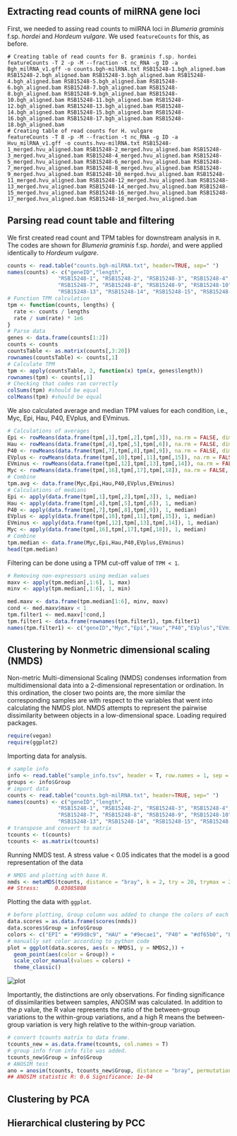 ## Extracting read counts of milRNA gene loci
First, we needed to assing read counts to milRNA loci in *Blumeria graminis* f.sp. *hordei* and *Hordeum vulgare*. We used `featureCounts` for this, as before. 
```ShellSession
# Creating table of read counts for B. graminis f.sp. hordei
featureCounts -T 2 -p -M --fraction -t nc_RNA -g ID -a Bgh_milRNA_v1.gff -o counts.bgh-milRNA.txt RSB15248-1.bgh_aligned.bam RSB15248-2.bgh_aligned.bam RSB15248-3.bgh_aligned.bam RSB15248-4.bgh_aligned.bam RSB15248-5.bgh_aligned.bam RSB15248-6.bgh_aligned.bam RSB15248-7.bgh_aligned.bam RSB15248-8.bgh_aligned.bam RSB15248-9.bgh_aligned.bam RSB15248-10.bgh_aligned.bam RSB15248-11.bgh_aligned.bam RSB15248-12.bgh_aligned.bam RSB15248-13.bgh_aligned.bam RSB15248-14.bgh_aligned.bam RSB15248-15.bgh_aligned.bam RSB15248-16.bgh_aligned.bam RSB15248-17.bgh_aligned.bam RSB15248-18.bgh_aligned.bam
# Creating table of read counts for H. vulgare
featureCounts -T 8 -p -M --fraction -t nc_RNA -g ID -a Hvu_milRNA_v1.gff -o counts.hvu-milRNA.txt RSB15248-1_merged.hvu_aligned.bam RSB15248-2_merged.hvu_aligned.bam RSB15248-3_merged.hvu_aligned.bam RSB15248-4_merged.hvu_aligned.bam RSB15248-5_merged.hvu_aligned.bam RSB15248-6_merged.hvu_aligned.bam RSB15248-7_merged.hvu_aligned.bam RSB15248-8_merged.hvu_aligned.bam RSB15248-9_merged.hvu_aligned.bam RSB15248-10_merged.hvu_aligned.bam RSB15248-11_merged.hvu_aligned.bam RSB15248-12_merged.hvu_aligned.bam RSB15248-13_merged.hvu_aligned.bam RSB15248-14_merged.hvu_aligned.bam RSB15248-15_merged.hvu_aligned.bam RSB15248-16_merged.hvu_aligned.bam RSB15248-17_merged.hvu_aligned.bam RSB15248-18_merged.hvu_aligned.bam
```

## Parsing read count table and filtering
We first created read count and TPM tables for downstream analysis in `R`. The codes are shown for *Blumeria graminis* f.sp. *hordei*, and were applied identically to *Hordeum vulgare*.
```R
counts <- read.table("counts.bgh-milRNA.txt", header=TRUE, sep=" ")
names(counts) <- c("geneID","length",
                "RSB15248-1", "RSB15248-2", "RSB15248-3", "RSB15248-4", "RSB15248-5", "RSB15248-6",
                "RSB15248-7", "RSB15248-8", "RSB15248-9", "RSB15248-10", "RSB15248-11", "RSB15248-12",
                "RSB15248-13", "RSB15248-14", "RSB15248-15", "RSB15248-16", "RSB15248-17", "RSB15248-18")
# Function TPM calculation
tpm <- function(counts, lengths) {
  rate <- counts / lengths
  rate / sum(rate) * 1e6
}
# Parse data
genes <- data.frame(counts[1:2])
counts <- counts
countsTable <- as.matrix(counts[,3:20])
rownames(countsTable) <- counts[,1]
# Calculate TPM
tpm <- apply(countsTable, 2, function(x) tpm(x, genes$length))
rownames(tpm) <- counts[,1]
# Checking that codes ran correctly
colSums(tpm) #should be equal
colMeans(tpm) #should be equal
```
We also calculated average and median TPM values for each condition, i.e., Myc, Epi, Hau, P40, EVplus, and EVminus.
```R
# Calculations of averages
Epi <- rowMeans(data.frame(tpm[,1],tpm[,2],tpm[,3]), na.rm = FALSE, dims = 1)
Hau <- rowMeans(data.frame(tpm[,4],tpm[,5],tpm[,6]), na.rm = FALSE, dims = 1)
P40 <- rowMeans(data.frame(tpm[,7],tpm[,8],tpm[,9]), na.rm = FALSE, dims = 1)
EVplus <- rowMeans(data.frame(tpm[,10],tpm[,11],tpm[,15]), na.rm = FALSE, dims = 1)
EVminus <- rowMeans(data.frame(tpm[,12],tpm[,13],tpm[,14]), na.rm = FALSE, dims = 1)
Myc <- rowMeans(data.frame(tpm[,16],tpm[,17],tpm[,18]), na.rm = FALSE, dims = 1)
# Combine
tpm.avg <- data.frame(Myc,Epi,Hau,P40,EVplus,EVminus)
# Calculations of medians
Epi <- apply(data.frame(tpm[,1],tpm[,2],tpm[,3]), 1, median)
Hau <- apply(data.frame(tpm[,4],tpm[,5],tpm[,6]), 1, median)
P40 <- apply(data.frame(tpm[,7],tpm[,8],tpm[,9]), 1, median)
EVplus <- apply(data.frame(tpm[,10],tpm[,11],tpm[,15]), 1, median)
EVminus <- apply(data.frame(tpm[,12],tpm[,13],tpm[,14]), 1, median)
Myc <- apply(data.frame(tpm[,16],tpm[,17],tpm[,18]), 1, median)
# Combine
tpm.median <- data.frame(Myc,Epi,Hau,P40,EVplus,EVminus)
head(tpm.median)
```
Filtering can be done using a TPM cut-off value of `TPM < 1`. 
```R
# Removing non-expressors using median values
maxv <- apply(tpm.median[,1:6], 1, max)
minv <- apply(tpm.median[,1:6], 1, min)

med.maxv <- data.frame(tpm.median[1:6], minv, maxv)
cond <- med.maxv$maxv < 1
tpm.filter1 <- med.maxv[!cond,]
tpm.filter1 <- data.frame(rownames(tpm.filter1), tpm.filter1)
names(tpm.filter1) <- c("geneID","Myc","Epi","Hau","P40","EVplus","EVminus", "minv", "maxv")
```

## Clustering by Nonmetric dimensional scaling (NMDS)
Non-metric Multi-dimensional Scaling (NMDS) condenses information from multidimensional data into a 2-dimensional representation or ordination. In this ordination, the closer two points are, the more similar the corresponding samples are with respect to the variables that went into calculating the NMDS plot. NMDS attempts to represent the pairwise dissimilarity between objects in a low-dimensional space.
Loading required packages.
```R
require(vegan)
require(ggplot2)
```
Importing data for analysis. 
```R
# sample info
info <- read.table("sample_info.tsv", header = T, row.names = 1, sep = "\t")
groups <- info$Group
# import data
counts <- read.table("counts.bgh-milRNA.txt", header=TRUE, sep=" ")
names(counts) <- c("geneID","length",
                "RSB15248-1", "RSB15248-2", "RSB15248-3", "RSB15248-4", "RSB15248-5", "RSB15248-6",
                "RSB15248-7", "RSB15248-8", "RSB15248-9", "RSB15248-10", "RSB15248-11", "RSB15248-12",
                "RSB15248-13", "RSB15248-14", "RSB15248-15", "RSB15248-16", "RSB15248-17", "RSB15248-18")
# transpose and convert to matrix
tcounts <- t(counts)
tcounts <- as.matrix(tcounts)
```
Running NMDS test. A stress value < 0.05 indicates that the model is a good representation of the data
```R
# NMDS and plotting with base R.
nmds <- metaMDS(tcounts, distance = "bray", k = 2, try = 20, trymax = 20)
## Stress:     0.03085808
```
Plotting the data with `ggplot`.
```R
# before plotting, Group column was added to change the colors of each sample accordingly.
data.scores = as.data.frame(scores(nmds))
data.scores$Group = info$Group
colors <- c("EPI" = "#99d8c9", "HAU" = "#9ecae1", "P40" = "#df65b0", "EVN" = "#969696", "EVY" = "#fc8d59", "MYC" = "#4292c6")
# manually set color according to python code
plot = ggplot(data.scores, aes(x = NMDS1, y = NMDS2,)) +
  geom_point(aes(color = Group)) +
  scale_color_manual(values = colors) +
  theme_classic()
```
![plot](https://github.com/stefankusch/smallRNA_seq_analysis/blob/master/plot.png)

Importantly, the distinctions are only observations. For finding significance of dissimilarities between samples, ANOSIM was calculated. In addition to the _p_ value, the R value represents the ratio of the between-group variations to the within-group variations, and a high R means the between-group variation is very high relative to the within-group variation.
```R
# convert tcounts matrix to data frame.
tcounts_new = as.data.frame(tcounts, col.names = T)
# group info from info file was added.
tcounts_new$Group = info$Group
# ANOSIM test
ano = anosim(tcounts, tcounts_new$Group, distance = "bray", permutations = 9999)
## ANOSIM statistic R: 0.6 Significance: 1e-04
```

## Clustering by PCA


## Hierarchical clustering by PCC

